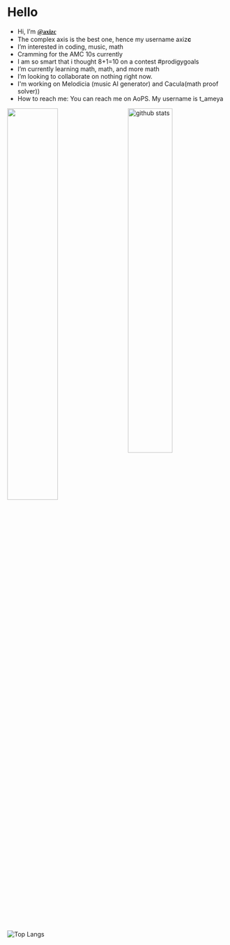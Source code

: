 
<h1>Hello</h1>


- Hi, I’m <b style="font-family:serif;"><a href="https://github.com/axizc/">@axizc</a></b> <br />
- The complex axis is the best one, hence my username axiz<b>c</b>
- I’m interested in coding, music, math <br />
- Cramming for the AMC 10s currently
- I am so smart that i thought 8+1=10 on a contest #prodigygoals
-  I’m currently learning math, math, and more math <br />
- I’m looking to collaborate on nothing right now. <br />
- I'm working on Melodicia (music AI generator) and Cacula(math proof solver))<br/>
- How to reach me: You can reach me on AoPS. My username is t_ameya  <br />


<img src="https://github-readme-stats.vercel.app/api?username=axizc&show_icons=true&theme=gotham" alt="github stats" width="45%" align="right"/>


<img src="https://github-readme-streak-stats.herokuapp.com/?user=axizc&theme=dark" width="48%" >

 ![Top Langs](https://github-readme-stats.vercel.app/api/top-langs/?username=axizc&layout=compact)

<!---
axizc/axizc is a ✨ special ✨ repository because its `README.md` (this file) appears on your GitHub profile.
You can click the Preview link to take a look at your changes.
--->
</body>
